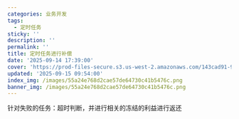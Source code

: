 ```yaml
---
categories: 业务开发
tags:
  - 定时任务
sticky: ''
description: ''
permalink: ''
title: 定时任务进行补偿
date: '2025-09-14 17:39:00'
cover: 'https://prod-files-secure.s3.us-west-2.amazonaws.com/143cad91-961b-48b0-82dc-78fbb6eb5abe/ee454bf5-11f1-4fcb-b59c-c80ea92cad25/79203675_p0.png?X-Amz-Algorithm=AWS4-HMAC-SHA256&X-Amz-Content-Sha256=UNSIGNED-PAYLOAD&X-Amz-Credential=ASIAZI2LB466XM56SZN6%2F20250917%2Fus-west-2%2Fs3%2Faws4_request&X-Amz-Date=20250917T020049Z&X-Amz-Expires=3600&X-Amz-Security-Token=IQoJb3JpZ2luX2VjEB8aCXVzLXdlc3QtMiJHMEUCICCRQywGn33J3ZCF5SyvCgQPhD4BJoH3Nvm1tZ%2BVMe7tAiEA7TTyGUhWU%2FyZQzHNtJkqxoZaWKD%2Bm5O9Y8dmQw499wMqiAQImP%2F%2F%2F%2F%2F%2F%2F%2F%2F%2FARAAGgw2Mzc0MjMxODM4MDUiDCTHg8yRexoPLWHUxSrcAxrXKOpIMa5OMhgd2LcLoyNw%2FUJhUW4GAieI%2BBeg6L8FHf61T85OGJnMAlnivzXbdWVTTPZ9iTaLI9ZjDGgg9SJxfPDBlpKD29P%2BcLvgcicJfEwJbopAgEFFSH4bsn635qGWlPcWJXNXQQ8I7EiatEAZxEUWB4%2FHFoCNbAYrWZJpVm3LLFjPxHWw2RvcUwmktIe3CBZlFTbrMnEXGRgAuDDIVZWgstoq%2BmNKPsHDtyTtaoMVTt0PS0x8cutTWn%2Bnld2kEaiS0fUesIaKI6Sb%2Fn1rfntbA0wXevHQODGJF56Ho8ugtR30OgSSPQ7fcnGHiULw%2FYaRz6qg7ae7cSXf4zwM58B%2FKwXh%2FWt5SDow0LpZ4zBTi9KcvrruNyU%2BaRev%2Fzc%2FTNq20fOqLN7xxOosN4sknDFYqxAbbNPUY%2FHqLCLdiCA2i1a50Kit52kiIxWMthwlAf4ezLNLpwqqy3q0i9zTYF%2FujnwaxpWVfworg3oxwJaJSSxZQd7AnwI%2FW6A4vWQhv2WJhl6g8n0QyDucNSzcJ5gQuomM37n%2FiCga%2Fw1qWdqiBZVsYtu9J8ezygklIujUI1PBuD0chsvdFOgac8gNvs4pcLidbS4EMBE0iMPAqDJ13oL%2FUeqA2Y0fMP%2Fbp8YGOqUBZnwxdBNmckSE3dazoH2r6Kkx%2BGfpWX83PnFTxLuwXdCWkwjXbwblXaH%2B4ALtZCSJ6i0Nlpm%2BpM5BATsAfeJfJICVmlNmQeZJw5XWOBCBwvqQeAjYf2n1RXzEE9YimSXmLaMuzbut5CT2bvpBzOcmG6GGL3F5TmaljtfqkPhkKeifulycE2os7DcL8WBOymIUFppCHz9uhxtBEDn52kSJl1oY2WYP&X-Amz-Signature=5b5bc7374f8c3c8643837177038deea813e23c72acf58cbf563e0efabd96c585&X-Amz-SignedHeaders=host&x-amz-checksum-mode=ENABLED&x-id=GetObject'
updated: '2025-09-15 09:54:00'
index_img: /images/55a24e768d2cae57de64730c41b5476c.png
banner_img: /images/55a24e768d2cae57de64730c41b5476c.png
---
```


针对失败的任务：超时判断，并进行相关的冻结的利益进行返还

